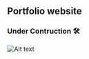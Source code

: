 ## Portfolio website

<h3>Under Contruction 🛠️</h3>

![Alt text](https://media.giphy.com/media/pALw8LdftuqAw/giphy.gif)
